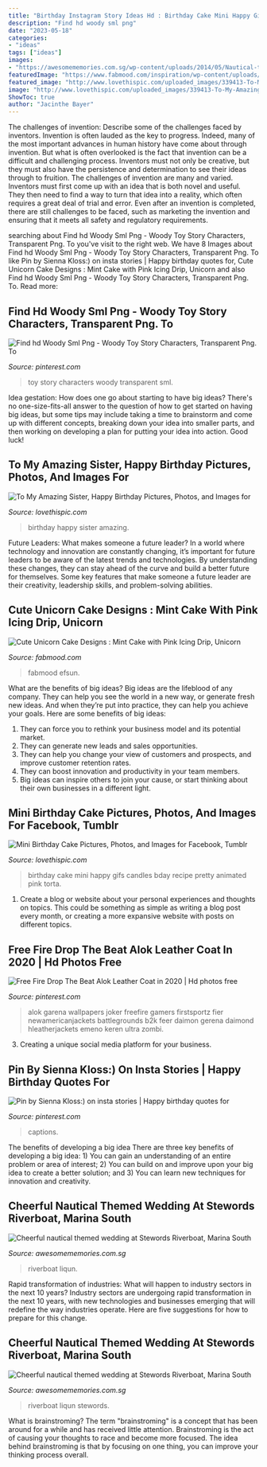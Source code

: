 ```yaml
---
title: "Birthday Instagram Story Ideas Hd : Birthday Cake Mini Happy Gifs Candles Bday Recipe Pretty Animated Pink Torta"
description: "Find hd woody sml png"
date: "2023-05-18"
categories:
- "ideas"
tags: ["ideas"]
images:
- "https://awesomememories.com.sg/wp-content/uploads/2014/05/Nautical-theme-wedding-at-Stewards-Riverboat_012.jpg"
featuredImage: "https://www.fabmood.com/inspiration/wp-content/uploads/2021/06/unicorn-cake-12-370x640.jpg"
featured_image: "http://www.lovethispic.com/uploaded_images/339413-To-My-Amazing-Sister-Happy-Birthday.jpg"
image: "http://www.lovethispic.com/uploaded_images/339413-To-My-Amazing-Sister-Happy-Birthday.jpg"
ShowToc: true
author: "Jacinthe Bayer"
---
```



The challenges of invention: Describe some of the challenges faced by inventors.
Invention is often lauded as the key to progress. Indeed, many of the most important advances in human history have come about through invention. But what is often overlooked is the fact that invention can be a difficult and challenging process. Inventors must not only be creative, but they must also have the persistence and determination to see their ideas through to fruition.
The challenges of invention are many and varied. Inventors must first come up with an idea that is both novel and useful. They then need to find a way to turn that idea into a reality, which often requires a great deal of trial and error. Even after an invention is completed, there are still challenges to be faced, such as marketing the invention and ensuring that it meets all safety and regulatory requirements.

	

		
searching about Find hd Woody Sml Png - Woody Toy Story Characters, Transparent Png. To you've visit to the right web. We have 8 Images about Find hd Woody Sml Png - Woody Toy Story Characters, Transparent Png. To like Pin by Sienna Kloss:) on insta stories | Happy birthday quotes for, Cute Unicorn Cake Designs : Mint Cake with Pink Icing Drip, Unicorn and also Find hd Woody Sml Png - Woody Toy Story Characters, Transparent Png. To. Read more:
		
    
## Find Hd Woody Sml Png - Woody Toy Story Characters, Transparent Png. To

<img loading=lazy src="https://i.pinimg.com/736x/cb/0c/19/cb0c19ecc82ea703e4ad2ce275d57bb9.jpg" onerror="this.onerror=null;this.src='https://tse2.mm.bing.net/th?id=OIP.fzAd3OOncl5YN3WZCcR9hwHaMS&amp;pid=15.1';" alt="Find hd Woody Sml Png - Woody Toy Story Characters, Transparent Png. To">

_Source: pinterest.com_

>toy story characters woody transparent sml. 

	

Idea gestation: How does one go about starting to have big ideas?
There's no one-size-fits-all answer to the question of how to get started on having big ideas, but some tips may include taking a time to brainstorm and come up with different concepts, breaking down your idea into smaller parts, and then working on developing a plan for putting your idea into action. Good luck!

    
## To My Amazing Sister, Happy Birthday Pictures, Photos, And Images For

<img loading=lazy src="http://www.lovethispic.com/uploaded_images/339413-To-My-Amazing-Sister-Happy-Birthday.jpg" onerror="this.onerror=null;this.src='https://tse4.mm.bing.net/th?id=OIP.zrPoN0nri0OyqQizpYF9uwAAAA&amp;pid=15.1';" alt="To My Amazing Sister, Happy Birthday Pictures, Photos, and Images for">

_Source: lovethispic.com_

>birthday happy sister amazing. 

	

Future Leaders: What makes someone a future leader?
In a world where technology and innovation are constantly changing, it’s important for future leaders to be aware of the latest trends and technologies. By understanding these changes, they can stay ahead of the curve and build a better future for themselves. Some key features that make someone a future leader are their creativity, leadership skills, and problem-solving abilities.

    
## Cute Unicorn Cake Designs : Mint Cake With Pink Icing Drip, Unicorn

<img loading=lazy src="https://www.fabmood.com/inspiration/wp-content/uploads/2021/06/unicorn-cake-12-370x640.jpg" onerror="this.onerror=null;this.src='https://tse2.mm.bing.net/th?id=OIP.YNfJgGv3I44PNZq9o9GKUwAAAA&amp;pid=15.1';" alt="Cute Unicorn Cake Designs : Mint Cake with Pink Icing Drip, Unicorn">

_Source: fabmood.com_

>fabmood efsun. 

	

What are the benefits of big ideas?
Big ideas are the lifeblood of any company. They can help you see the world in a new way, or generate fresh new ideas. And when they’re put into practice, they can help you achieve your goals. Here are some benefits of big ideas: 
1. They can force you to rethink your business model and its potential market.
2. They can generate new leads and sales opportunities.
3. They can help you change your view of customers and prospects, and improve customer retention rates. 
4. They can boost innovation and productivity in your team members. 
5. Big ideas can inspire others to join your cause, or start thinking about their own businesses in a different light. 

    
## Mini Birthday Cake Pictures, Photos, And Images For Facebook, Tumblr

<img loading=lazy src="http://www.lovethispic.com/uploaded_images/113738-Mini-Birthday-Cake.gif?1" onerror="this.onerror=null;this.src='https://tse2.mm.bing.net/th?id=OIP.gBDp8nlUzV-N72vMP1ip-QHaLG&amp;pid=15.1';" alt="Mini Birthday Cake Pictures, Photos, and Images for Facebook, Tumblr">

_Source: lovethispic.com_

>birthday cake mini happy gifs candles bday recipe pretty animated pink torta. 

	

1. Create a blog or website about your personal experiences and thoughts on topics. This could be something as simple as writing a blog post every month, or creating a more expansive website with posts on different topics.

    
## Free Fire Drop The Beat Alok Leather Coat In 2020 | Hd Photos Free

<img loading=lazy src="https://i.pinimg.com/736x/84/4f/bf/844fbf6173b3c366fccebedd2b9c21ad.jpg" onerror="this.onerror=null;this.src='https://tse4.mm.bing.net/th?id=OIP.kVP-q2Hg_iHRpoJ5gp6SMwHaJ4&amp;pid=15.1';" alt="Free Fire Drop The Beat Alok Leather Coat in 2020 | Hd photos free">

_Source: pinterest.com_

>alok garena wallpapers joker freefire gamers firstsportz fier newamericanjackets battlegrounds b2k feer daimon gerena daimond hleatherjackets emeno keren ultra zombi. 

	

3. Creating a unique social media platform for your business.

    
## Pin By Sienna Kloss:) On Insta Stories | Happy Birthday Quotes For

<img loading=lazy src="https://i.pinimg.com/736x/69/89/86/698986d158a0826f74a1e82810707f3f.jpg" onerror="this.onerror=null;this.src='https://tse1.mm.bing.net/th?id=OIP.iPlYOtH_Nv5xXEAOtXDcDQHaNL&amp;pid=15.1';" alt="Pin by Sienna Kloss:) on insta stories | Happy birthday quotes for">

_Source: pinterest.com_

>captions. 

	

The benefits of developing a big idea
There are three key benefits of developing a big idea: 1) You can gain an understanding of an entire problem or area of interest; 2) You can build on and improve upon your big idea to create a better solution; and 3) You can learn new techniques for innovation and creativity.

    
## Cheerful Nautical Themed Wedding At Stewords Riverboat, Marina South

<img loading=lazy src="https://awesomememories.com.sg/wp-content/uploads/2014/05/Nautical-theme-wedding-at-Stewards-Riverboat_012.jpg" onerror="this.onerror=null;this.src='https://tse3.mm.bing.net/th?id=OIP.Up2rSpyNQLrk3NPrewvEGQHaLG&amp;pid=15.1';" alt="Cheerful nautical themed wedding at Stewords Riverboat, Marina South">

_Source: awesomememories.com.sg_

>riverboat liqun. 

	

Rapid transformation of industries: What will happen to industry sectors in the next 10 years?
Industry sectors are undergoing rapid transformation in the next 10 years, with new technologies and businesses emerging that will redefine the way industries operate. Here are five suggestions for how to prepare for this change.

    
## Cheerful Nautical Themed Wedding At Stewords Riverboat, Marina South

<img loading=lazy src="https://awesomememories.com.sg/wp-content/uploads/2014/05/Nautical-theme-wedding-at-Stewards-Riverboat_006.jpg" onerror="this.onerror=null;this.src='https://tse4.mm.bing.net/th?id=OIP.qKGPwxvpSpTi8jO1naOWtQHaLH&amp;pid=15.1';" alt="Cheerful nautical themed wedding at Stewords Riverboat, Marina South">

_Source: awesomememories.com.sg_

>riverboat liqun stewords. 

	

What is brainstroming?
The term "brainstroming" is a concept that has been around for a while and has received little attention. Brainstroming is the act of causing your thoughts to race and become more focused. The idea behind brainstroming is that by focusing on one thing, you can improve your thinking process overall.

